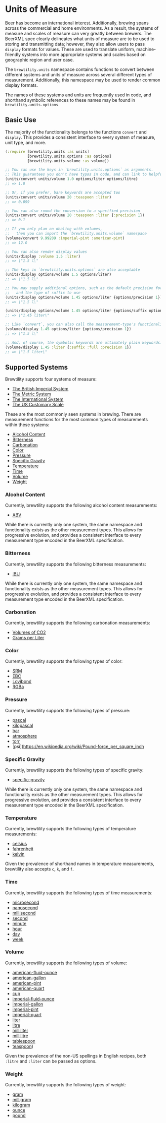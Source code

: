 # Units of Measure

Beer has become an international interest.
Additionally, brewing spans across the commercial and home environments.
As a result, the systems of measure and scales of measure can very greatly between brewers.
The BeerXML spec clearly delineates what units of measure are to be used to storing and transmitting data; however, they also allow users to pass `display` formats for values.
These are used to translate uniform, machine-friendly systems into more appropriate systems and scales based on geographic region and user case.

The `brewtility.units` namespace contains functions to convert between different systems and units of measure across several different types of measurement.
Additionally, this namespace may be used to render common display formats.

The names of these systems and units are frequently used in code, and shorthand symbolic references to these names may be found in `brewtility.units.options`

## Basic Use

The majority of the functionality belongs to the functions `convert` and `display`.
This provides a consistent interface to every system of measure, unit type, and more.

```clj
(:require [brewtility.units :as units]
          [brewtility.units.options :as options]
          [brewtility.units.volume :as volume])

;; You can use the keys in `brewtility.units.options` as arguments.
;; This guarantees you don't have typos in code, and can link to helpful documentation
(units/convert units/volume 1.0 options/liter options/litre)
;; => 1.0

;; Or, if you prefer, bare keywords are accepted too
(units/convert units/volume 20 :teaspoon :liter)
;; => 0.099

;; You can also round the conversion to a specified precision
(units/convert units/volume 20 :teaspoon :liter {:precision 1})
;; => 0.1

;; If you only plan on dealing with volumes,
;;   then you can import the `brewtility.units.volume` namespace
(volume/convert 9.99209 :imperial-pint :american-pint)
;; => 12.0

;; You can also render display values
(units/display :volume 1.5 :liter)
;; => \"1.5 l\"

;; The keys in `brewtility.units.options` are also acceptable
(units/display options/volume 1.5 options/liter)
;; => \"1.5 l\"

;; You may supply additional options, such as the default precision for rounding
;;   and the type of suffix to use
(units/display options/volume 1.45 options/liter {options/precision 1})
;; => \"1.5 l\"

(units/display options/volume 1.45 options/liter {options/suffix options/full})
;; => \"1.45 liter\"

;; Like `convert`, you can also call the measurement-type's functionality directly
(volume/display 1.45 options/liter {options/precision 1})
;; => \"1.5 l\"

;; And, of course, the symbolic keywords are ultimately plain keywords.
(volume/display 1.45 :liter {:suffix :full :precision 1})
;; => \"1.5 liter\"
```

## Supported Systems

Brewtility supports four systems of measure:

- [The British Imperial System](https://en.wikipedia.org/wiki/Imperial_units)
- [The Metric System](https://en.wikipedia.org/wiki/Metric_system)
- [The International System](https://en.wikipedia.org/wiki/International_System_of_Units)
- [The US Customary Scale](https://en.wikipedia.org/wiki/United_States_customary_units)

These are the most commonly seen systems in brewing.
There are measurement functions for the most common types of measurements within these systems:

- [Alcohol Content](##alcohol-content)
- [Bitterness](##bitterness)
- [Carbonation](##carbonation)
- [Color](##color)
- [Pressure](##pressure)
- [Specific Gravity](##specific-gravity)
- [Temperature](##temperature)
- [Time](##time)
- [Volume](##volume)
- [Weight](##weight)

### Alcohol Content

Currently, brewtility supports the following alcohol content measurements:

- [ABV]((https://en.wikipedia.org/wiki/Alcohol_by_volume))

While there is currently only one system, the same namespace and functionality exists as the other measurement types.
This allows for progressive evolution, and provides a consistent interface to every measurement type encoded in the BeerXML specification.

### Bitterness

Currently, brewtility supports the following bitterness measurements:

- [IBU](https://en.wikipedia.org/wiki/International_bitterness_units)

While there is currently only one system, the same namespace and functionality exists as the other measurement types.
This allows for progressive evolution, and provides a consistent interface to every measurement type encoded in the BeerXML specification.

### Carbonation

Currently, brewtility supports the following carbonation measurements:

- [Volumes of CO2](https://en.wikipedia.org/wiki/Carbon_dioxide#Beverages)
- [Grams per Liter](https://en.wikipedia.org/wiki/Carbon_dioxide#Beverages)

### Color

Currently, brewtility supports the following types of color:

- [SRM](https://en.wikipedia.org/wiki/Standard_Reference_Method)
- [EBC](https://en.wikipedia.org/wiki/European_Brewery_Convention)
- [Lovibond](https://en.wikipedia.org/wiki/Beer_measurement#Colour)
- [RGBa](https://en.wikipedia.org/wiki/RGBA_color_model)

### Pressure

Currently, brewtility supports the following types of pressure:

- [pascal](https://en.wikipedia.org/wiki/Pascal_(unit)#Multiples_and_submultiples)
- [kilopascal](https://en.wikipedia.org/wiki/Pascal_(unit)#Multiples_and_submultiples)
- [bar](https://en.wikipedia.org/wiki/Bar_(unit))
- [atmosphere](https://en.wikipedia.org/wiki/Atmosphere_(unit))
- [torr](https://en.wikipedia.org/wiki/Torr)
- [psi](<https://en.wikipedia.org/wiki/Pound-force_per_square_inch>

### Specific Gravity

Currently, brewtility supports the following types of specific gravity:

- [specific-gravity](https://en.wikipedia.org/wiki/Specific_gravity)

While there is currently only one system, the same namespace and functionality exists as the other measurement types.
This allows for progressive evolution, and provides a consistent interface to every measurement type encoded in the BeerXML specification.

### Temperature

Currently, brewtility supports the following types of temperature measurements:

- [celsius](https://en.wikipedia.org/wiki/Celsius)
- [fahrenheit](https://en.wikipedia.org/wiki/Fahrenheit)
- [kelvin](https://en.wikipedia.org/wiki/Kelvin_(unit))

Given the prevalence of shorthand names in temperature measurements, brewtility also accepts `c`, `k`, and `f`.

### Time

Currently, brewtility supports the following types of time measurements:

- [microsecond](https://en.wikipedia.org/wiki/Microsecond)
- [nanosecond](https://en.wikipedia.org/wiki/Nanosecond)
- [millisecond](https://en.wikipedia.org/wiki/Millisecond)
- [second](https://en.wikipedia.org/wiki/Second)
- [minute](https://en.wikipedia.org/wiki/Minute)
- [hour](https://en.wikipedia.org/wiki/Hour)
- [day](https://en.wikipedia.org/wiki/Day)
- [week](https://en.wikipedia.org/wiki/Week)

### Volume

Currently, brewtility supports the following types of volume:

- [american-fluid-ounce](https://en.wikipedia.org/wiki/Fluid_ounce)
- [american-gallon](https://en.wikipedia.org/wiki/Gallon)
- [american-pint](https://en.wikipedia.org/wiki/Pint)
- [american-quart](https://en.wikipedia.org/wiki/Quart)
- [cup](https://en.wikipedia.org/wiki/Cup_(unit))
- [imperial-fluid-ounce](https://en.wikipedia.org/wiki/Fluid_ounce)
- [imperial-gallon](https://en.wikipedia.org/wiki/Gallon)
- [imperial-pint](https://en.wikipedia.org/wiki/Pint)
- [imperial-quart](https://en.wikipedia.org/wiki/Quart)
- [liter](https://en.wikipedia.org/wiki/Litre)
- [litre](https://en.wikipedia.org/wiki/Litre)
- [milliliter](https://en.wikipedia.org/wiki/Millilitre)
- [millilitre](https://en.wikipedia.org/wiki/Millilitre)
- [tablespoon](https://en.wikipedia.org/wiki/Tablespoon)
- [teaspoon](https://en.wikipedia.org/wiki/Teaspoon))

Given the prevalence of the non-US spellings in English recipes, both `:litre` and `:liter` can be passed as options.

### Weight

Currently, brewtility supports the following types of weight:

- [gram](https://en.wikipedia.org/wiki/Gram)
- [milligram](https://en.wikipedia.org/wiki/Milligram)
- [kilogram](https://en.wikipedia.org/wiki/Kilogram)
- [ounce](https://en.wikipedia.org/wiki/Ounce)
- [pound](https://en.wikipedia.org/wiki/Pound_(mass))
